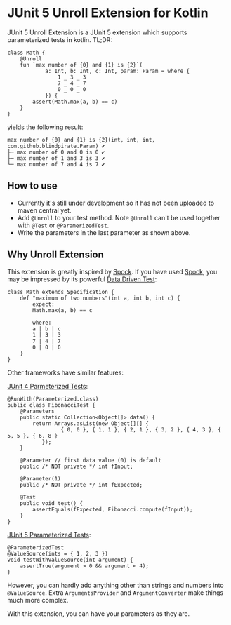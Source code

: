 # JUnit 5 Unroll Extension for Kotlin


JUnit 5 Unroll Extension is a JUnit 5 extension which supports parameterized tests in kotlin. TL;DR:

```
class Math {
    @Unroll
    fun `max number of {0} and {1} is {2}`(
            a: Int, b: Int, c: Int, param: Param = where {
                1 _ 3 _ 3
                7 _ 4 _ 7 
                0 _ 0 _ 0
            }) {
        assert(Math.max(a, b) == c)
    }
}
``` 

yields the following result:

```
max number of {0} and {1} is {2}(int, int, int, com.github.blindpirate.Param) ✔
├─ max number of 0 and 0 is 0 ✔
├─ max number of 1 and 3 is 3 ✔
└─ max number of 7 and 4 is 7 ✔
```

## How to use

- Currently it's still under development so it has not been uploaded to maven central yet.
- Add `@Unroll` to your test method. Note `@Unroll` can't be used together with `@Test` or `@ParamerizedTest`.
- Write the parameters in the last parameter as shown above.

## Why Unroll Extension

This extension is greatly inspired by [Spock](http://spockframework.org/). If you have used [Spock](http://spockframework.org/), 
you may be impressed by its powerful [Data Driven Test](http://spockframework.org/spock/docs/1.0/data_driven_testing.html):


```
class Math extends Specification {
    def "maximum of two numbers"(int a, int b, int c) {
        expect:
        Math.max(a, b) == c

        where:
        a | b | c
        1 | 3 | 3
        7 | 4 | 7 
        0 | 0 | 0
    }
}
```

Other frameworks have similar features:

[JUnit 4 Parmeterized Tests](https://github.com/junit-team/junit4/wiki/parameterized-tests):

```
@RunWith(Parameterized.class)
public class FibonacciTest {
    @Parameters
    public static Collection<Object[]> data() {
        return Arrays.asList(new Object[][] {
                 { 0, 0 }, { 1, 1 }, { 2, 1 }, { 3, 2 }, { 4, 3 }, { 5, 5 }, { 6, 8 }  
           });
    }

    @Parameter // first data value (0) is default
    public /* NOT private */ int fInput;

    @Parameter(1)
    public /* NOT private */ int fExpected;

    @Test
    public void test() {
        assertEquals(fExpected, Fibonacci.compute(fInput));
    }
}
```

[JUnit 5 Parameterized Tests](https://junit.org/junit5/docs/current/user-guide/#writing-tests-parameterized-tests):

```
@ParameterizedTest
@ValueSource(ints = { 1, 2, 3 })
void testWithValueSource(int argument) {
    assertTrue(argument > 0 && argument < 4);
}
```

However, you can hardly add anything other than strings and numbers into `@ValueSource`. Extra `ArgumentsProvider`
and `ArgumentConverter` make things much more complex.


With this extension, you can have your parameters as they are.
